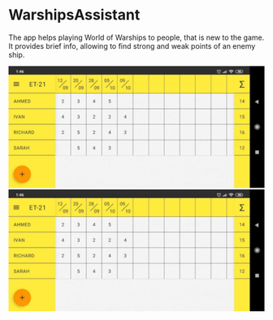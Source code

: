 # WarshipsAssistant

The app helps playing World of Warships to people, that is new to the game. It provides brief info, allowing to find strong and weak points of an enemy ship.

![alt text](https://github.com/DrPlacid/TeachersJournal/blob/master/photo_2020-08-20_02-05-35.jpg?raw=true)
![alt text](https://github.com/DrPlacid/TeachersJournal/blob/master/photo_2020-08-20_02-05-35.jpg?raw=true)
